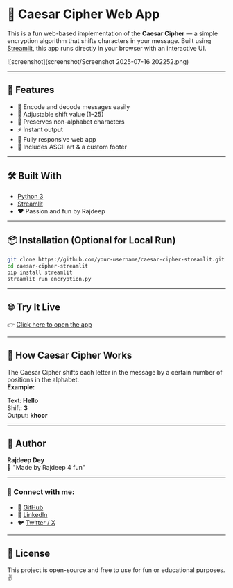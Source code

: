 # 🔐 Caesar Cipher Web App

This is a fun web-based implementation of the **Caesar Cipher** — a simple encryption algorithm that shifts characters in your message. Built using [Streamlit](https://streamlit.io), this app runs directly in your browser with an interactive UI.

![screenshot](screenshot/Screenshot 2025-07-16 202252.png)

---

## 🚀 Features

- 🔄 Encode and decode messages easily  
- 🔢 Adjustable shift value (1–25)  
- 💬 Preserves non-alphabet characters  
- ⚡ Instant output  
- 📱 Fully responsive web app  
- 🎨 Includes ASCII art & a custom footer

---

## 🛠 Built With

- [Python 3](https://www.python.org/)
- [Streamlit](https://streamlit.io/)
- ❤️ Passion and fun by Rajdeep

---

## 📦 Installation (Optional for Local Run)

```bash
git clone https://github.com/your-username/caesar-cipher-streamlit.git
cd caesar-cipher-streamlit
pip install streamlit
streamlit run encryption.py
```
---
## 🌐 Try It Live

👉 [Click here to open the app](https://my-caesar-cipher-xukbxzsj338faba5tfrswn.streamlit.app/)  


---

## 🧠 How Caesar Cipher Works

The Caesar Cipher shifts each letter in the message by a certain number of positions in the alphabet.  
**Example:**

Text: **Hello**<br>
Shift: **3**<br>
Output: **khoor**


---

## 👤 Author

**Rajdeep Dey**  
💬 "Made by Rajdeep 4 fun"  

---

### 🔗 Connect with me:

- 🐙 [GitHub](https://github.com/Dey70)
- 💼 [LinkedIn](https://www.linkedin.com/in/rajdeep-dey-188784289/)
- 🐦 [Twitter / X](https://x.com/Observer_x70)


---

## 📄 License

This project is open-source and free to use for fun or educational purposes. ✌️